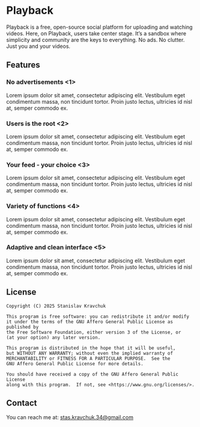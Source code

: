 # Playback

Playback is a free, open-source social platform for uploading and watching videos. Here, on Playback, users take center stage. It’s a sandbox where simplicity and community are the keys to everything. No ads. No clutter. Just you and your videos.

## Features 

### No advertisements <1>
Lorem ipsum dolor sit amet, consectetur adipiscing elit. Vestibulum eget condimentum massa, non tincidunt tortor. Proin justo lectus, ultricies id nisl at, semper commodo ex. 

### Users is the root <2>
Lorem ipsum dolor sit amet, consectetur adipiscing elit. Vestibulum eget condimentum massa, non tincidunt tortor. Proin justo lectus, ultricies id nisl at, semper commodo ex. 

### Your feed - your choice <3>
Lorem ipsum dolor sit amet, consectetur adipiscing elit. Vestibulum eget condimentum massa, non tincidunt tortor. Proin justo lectus, ultricies id nisl at, semper commodo ex. 

### Variety of functions <4>
Lorem ipsum dolor sit amet, consectetur adipiscing elit. Vestibulum eget condimentum massa, non tincidunt tortor. Proin justo lectus, ultricies id nisl at, semper commodo ex. 

### Adaptive and clean interface <5>
Lorem ipsum dolor sit amet, consectetur adipiscing elit. Vestibulum eget condimentum massa, non tincidunt tortor. Proin justo lectus, ultricies id nisl at, semper commodo ex. 


## License

```
Copyright (C) 2025 Stanislav Kravchuk

This program is free software: you can redistribute it and/or modify
it under the terms of the GNU Affero General Public License as published by
the Free Software Foundation, either version 3 of the License, or
(at your option) any later version.

This program is distributed in the hope that it will be useful,
but WITHOUT ANY WARRANTY; without even the implied warranty of
MERCHANTABILITY or FITNESS FOR A PARTICULAR PURPOSE.  See the
GNU Affero General Public License for more details.

You should have received a copy of the GNU Affero General Public License
along with this program.  If not, see <https://www.gnu.org/licenses/>.
```

## Contact

You can reach me at: [stas.kravchuk.34@gmail.com](mailto:stas.kravchuk.34@gmail.com)